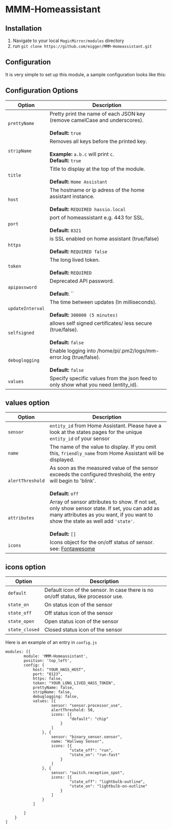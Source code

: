 # MMM-Homeassistant

## Installation
1. Navigate to your local `MagicMirror/modules` directory
2. run `git clone https://github.com/eigger/MMM-Homeassistant.git`

## Configuration

It is very simple to set up this module, a sample configuration looks like this:

## Configuration Options

| Option           | Description                                                                                                   |
| ---------------- | ------------------------------------------------------------------------------------------------------------- |
| `prettyName`     | Pretty print the name of each JSON key (remove camelCase and underscores). <br><br> **Default:** `true`       |
| `stripName`      | Removes all keys before the printed key. <br><br>**Example:** `a.b.c` will print `c`.<br> **Default:** `true` |
| `title`          | Title to display at the top of the module. <br><br> **Default:** `Home Assistant`                             |
| `host`           | The hostname or ip adress of the home assistant instance. <br><br> **Default:** `REQUIRED hassio.local`       |
| `port`           | port of homeassistant e.g. 443 for SSL. <br><br> **Default:** `8321`                                          |
| `https`          | is SSL enabled on home assistant (true/false) <br><br> **Default:** `REQUIRED false`                          |
| `token`          | The long lived token. <br><br> **Default:** `REQUIRED`                                                        |
| `apipassword`    | Deprecated API password. <br><br> **Default:** ``                                                             |
| `updateInterval` | The time between updates (In milliseconds). <br><br> **Default:** `300000 (5 minutes)`                        |
| `selfsigned`     | allows self signed certificates/ less secure (true/false). <br><br> **Default:** `false`                      |
| `debuglogging`   | Enable logging into /home/pi/.pm2/logs/mm-error.log (true/false). <br><br> **Default:** `false`               |
| `values`         | Specify specific values from the json feed to only show what you need (entity_id).                            |

## values option

| Option           | Description                                                                                                                                                                                                 |
| ---------------- | ----------------------------------------------------------------------------------------------------------------------------------------------------------------------------------------------------------- |
| `sensor`         | `entity_id` from Home Assistant. Please have a look at the states pages for the unique `entity_id` of your sensor                                                                                           |
| `name`           | The name of the value to display. If you omit this, `friendly_name` from Home Assistant will be displayed.                                                                                                  |
| `alertThreshold` | As soon as the measured value of the sensor exceeds the configured threshold, the entry will begin to 'blink'. <br><br> **Default:** `off`                                                                  |
| `attributes`     | Array of sensor attributes to show. If not set, only show sensor state. If set, you can add as many attributes as you want, if you want to show the state as well add `'state'`. <br><br> **Default:** `[]` |
| `icons`          | Icons object for the on/off status of sensor. see: [Fontawesome](https://fontawesome.com/)                                                                                                  |

## icons option

| Option         | Description                                                                        |
| -------------- | ---------------------------------------------------------------------------------- |
| `default`      | Default icon of the sensor. In case there is no on/off status, like processor use. |
| `state_on`     | On status icon of the sensor                                                       |
| `state_off`    | Off status icon of the sensor                                                      |
| `state_open`   | Open status icon of the sensor                                                     |
| `state_closed` | Closed status icon of the sensor                                                   |

Here is an example of an entry in `config.js`

```
modules: [{
		module: 'MMM-Homeassistant',
		position: 'top_left',
		config: {
			host: "YOUR_HASS_HOST",
			port: "8123",
			https: false,
			token: "YOUR_LONG_LIVED_HASS_TOKEN",
			prettyName: false,
			stripName: false,
			debuglogging: false,
			values: [{
					sensor: "sensor.processor_use",
					alertThreshold: 50,
					icons: [{
							"default": "chip"
						}
					]
				}, {
					sensor: "binary_sensor.sensor",
					name: "Hallway Sensor",
					icons: [{
							"state_off": "run",
							"state_on": "run-fast"
						}
					]
				}, {
					sensor: "switch.reception_spot",
					icons: [{
							"state_off": "lightbulb-outline",
							"state_on": "lightbulb-on-outline"
						}
					]
				}
			]

		}
	}
]
```
